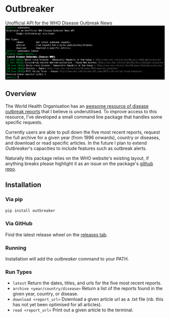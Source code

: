 # Outbreaker
Unofficial API for the WHO Disease Outbreak News
![Example View](https://raw.githubusercontent.com/mattravenhall/outbreaker/master/media/example.png)

## Overview
The World Health Organisation has an [awesome resource of disease outbreak reports](http://www.who.int/csr/don/en/) that I believe is underutilised. To improve access to this resource, I've developed a small command line package that handles some specific requests.

Currently users are able to pull down the five most recent reports, request the full archive for a given year (from 1996 onwards), country or diseases, and download or read specific articles. In the future I plan to extend *Outbreaker*'s capacities to include features such as outbreak alerts.

Naturally this package relies on the WHO website's existing layout, if anything breaks please highlight it as an issue on the package's [github repo](https://github.com/mattravenhall/outbreaker).

## Installation
### Via pip
`pip install outbreaker`

### Via GitHub
Find the latest release wheel on the [releases tab](https://github.com/mattravenhall/outbreaker/releases/latest).

### Running
Installation will add the *outbreaker* command to your PATH.

### Run Types
- `latest` Return the dates, titles, and urls for the five most recent reports.
- `archive <year/country/disease>` Return a list of the reports found in the given year, country, or disease.
- `download <report_url>` Download a given article url as a .txt file (nb. this has not yet been optimised for all articles).
- `read <report_url>` Print out a given article to the terminal.
